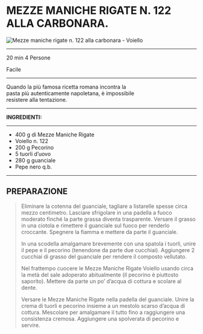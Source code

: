 
# MEZZE MANICHE RIGATE N. 122 ALLA CARBONARA.
![Mezze maniche rigate n. 122 alla carbonara - Voiello](https://www.cuocogoloso.it/wp-content/uploads/2022/04/carbonara.jpg) 

***

20 min  4 Persone

Facile

***
Quando la più famosa ricetta romana incontra la  
pasta più autenticamente napoletana, è impossibile  
resistere alla tentazione.  
***

**INGREDIENTI:**
***

- 400 g di Mezze Maniche Rigate
- Voiello n. 122
- 200 g Pecorino
- 5 tuorli d’uovo
- 280 g guanciale
- Pepe nero q.b.

***

 ## PREPARAZIONE
 >Eliminare la cotenna del guanciale, tagliare a
listarelle spesse circa mezzo centimetro. Lasciare
sfrigolare in una padella a fuoco moderato finché la
parte grassa diventa trasparente. Versare il grasso
in una ciotola e rimettere il guanciale sul fuoco per
renderlo croccante. Spegnere la fiamma e mettere
da parte il guanciale.
>
>In una scodella amalgamare brevemente con una
spatola i tuorli, unire il pepe e il pecorino
(tenendone da parte due cucchiai). Aggiungere 2
cucchiai di grasso del guanciale per rendere il
composto vellutato.
>
>Nel frattempo cuocere le Mezze Maniche Rigate
Voiello usando circa la metà del sale adoperato
abitualmente (il pecorino è piuttosto saporito).
Mettere da parte un po’ d’acqua di cottura e scolare
al dente.
>
>Versare le Mezze Maniche Rigate nella padella del
guanciale. Unire la crema di tuorli e pecorino
insieme a un mestolo scarso d’acqua di cottura.
Mescolare per amalgamare il tutto fino a
raggiungere una consistenza cremosa. Aggiungere
una spolverata di pecorino e servire.
>
